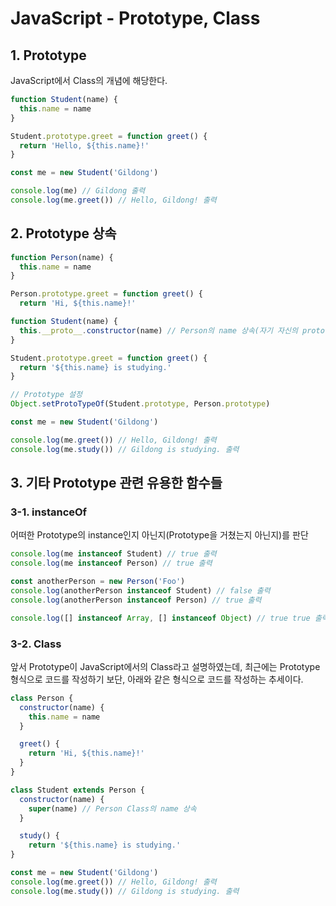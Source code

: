 # JavaScript - Prototype, Class

## 1. Prototype

JavaScript에서 Class의 개념에 해당한다.

```JavaScript
function Student(name) {
  this.name = name
}

Student.prototype.greet = function greet() {
  return 'Hello, ${this.name}!'
}

const me = new Student('Gildong')

console.log(me) // Gildong 출력
console.log(me.greet()) // Hello, Gildong! 출력
```

## 2. Prototype 상속

```JavaScript
function Person(name) {
  this.name = name
}

Person.prototype.greet = function greet() {
  return 'Hi, ${this.name}!'

function Student(name) {
  this.__proto__.constructor(name) // Person의 name 상속(자기 자신의 prototype constructor)
}

Student.prototype.greet = function greet() {
  return '${this.name} is studying.'
}

// Prototype 설정
Object.setProtoTypeOf(Student.prototype, Person.prototype)

const me = new Student('Gildong')

console.log(me.greet()) // Hello, Gildong! 출력
console.log(me.study()) // Gildong is studying. 출력
```

## 3. 기타 Prototype 관련 유용한 함수들

### 3-1. instanceOf

어떠한 Prototype의 instance인지 아닌지(Prototype을 거쳤는지 아닌지)를 판단

```JavaScript
console.log(me instanceof Student) // true 출력
console.log(me instanceof Person) // true 출력

const anotherPerson = new Person('Foo')
console.log(anotherPerson instanceof Student) // false 출력
console.log(anotherPerson instanceof Person) // true 출력

console.log([] instanceof Array, [] instanceof Object) // true true 출력
```

### 3-2. Class

앞서 Prototype이 JavaScript에서의 Class라고 설명하였는데, 최근에는 Prototype 형식으로 코드를 작성하기 보단, 아래와 같은 형식으로 코드를 작성하는 추세이다.

```JavaScript
class Person {
  constructor(name) {  
    this.name = name
  }

  greet() {
    return 'Hi, ${this.name}!'
  }
}

class Student extends Person {
  constructor(name) {
    super(name) // Person Class의 name 상속
  }

  study() {
    return '${this.name} is studying.' 
}

const me = new Student('Gildong')
console.log(me.greet()) // Hello, Gildong! 출력
console.log(me.study()) // Gildong is studying. 출력
```